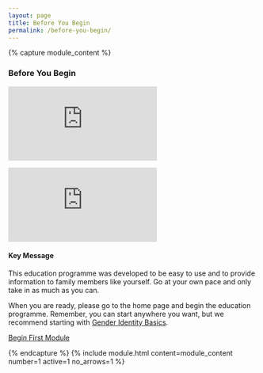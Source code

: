 ```yaml
---
layout: page
title: Before You Begin
permalink: /before-you-begin/
---
```


<div class="row main-module-content-row">

{% capture module_content %}
### Before You Begin

<p class="yvideo-container">
<iframe class="yvideo" src="https://www.youtube.com/embed/arD51UjRB0w" frameborder="0" allowfullscreen></iframe>
</p>
		
<p class="yvideo-container">
  <iframe class="yvideo" src="https://www.youtube.com/embed/bMu4CQOM4Gk" frameborder="0" allowfullscreen></iframe>
</p>
		
#### Key Message

This education programme was developed to be easy to use and to provide information to family members like yourself. Go at your own pace and only take in as much as you can.

When you are ready, please go to the home page and begin the education programme. Remember, you can start anywhere you want, but we recommend starting with [Gender Identity Basics](/gender-identity-basics/).
	
<div class="next-module-container">
  <a href="/gender-identity-basics" class="next-module-button">Begin First Module</a>
</div>

{% endcapture %}
{% include module.html content=module_content number=1 active=1 no_arrows=1 %}

</div>
